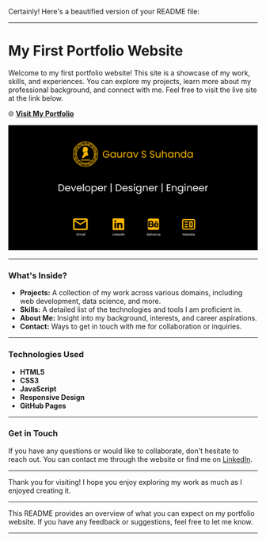 Certainly! Here's a beautified version of your README file:

---

# My First Portfolio Website

Welcome to my first portfolio website! This site is a showcase of my work, skills, and experiences. You can explore my projects, learn more about my professional background, and connect with me. Feel free to visit the live site at the link below.

🌐 **[Visit My Portfolio](https://gauravsuhanda.github.io/)**

![Portfolio Preview](./assets/Portfolio.jpg)

---

### What's Inside?

- **Projects:** A collection of my work across various domains, including web development, data science, and more.
- **Skills:** A detailed list of the technologies and tools I am proficient in.
- **About Me:** Insight into my background, interests, and career aspirations.
- **Contact:** Ways to get in touch with me for collaboration or inquiries.

---

### Technologies Used

- **HTML5**
- **CSS3**
- **JavaScript**
- **Responsive Design**
- **GitHub Pages**

---

### Get in Touch

If you have any questions or would like to collaborate, don't hesitate to reach out. You can contact me through the website or find me on [LinkedIn](#).

---

Thank you for visiting! I hope you enjoy exploring my work as much as I enjoyed creating it.

---

This README provides an overview of what you can expect on my portfolio website. If you have any feedback or suggestions, feel free to let me know.

---

